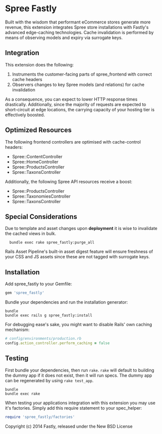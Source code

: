 Spree Fastly
===========

Built with the wisdom that performant eCommerce stores generate more
revenue, this extension integrates Spree store installations with
Fastly's advanced edge-caching technologies. Cache invalidation is
performed by means of observing models and expiry via surrogate keys.

Integration
-----------

This extension does the following:

   1. Instruments the customer-facing parts of spree_frontend with
      correct cache headers
   1. Observers changes to key Spree models (and relations) for cache invalidation

As a consequence, you can expect to lower HTTP response times
drastically. Additionally, since the majority of requests are expected
to short-circuit at edge locations, the carrying capacity of your
hosting tier is effectively boosted.

Optimized Resources
-------------------

The following frontend controllers are optimised with cache-control
headers:

   * Spree::ContentController
   * Spree::HomeController
   * Spree::ProductsController
   * Spree::TaxonsController

Additionally, the following Spree API resources receive a boost:

   * Spree::ProductsController
   * Spree::TaxonomiesController
   * Spree::TaxonsController

Special Considerations
----------------------

Due to template and asset changes upon **deployment** it is wise to
invalidate the cached views in bulk.

```
  bundle exec rake spree_fastly:purge_all
```

Rails Asset Pipeline's built-in asset digest feature will ensure
freshness of your CSS and JS assets since these are not tagged with
surrogate keys. 

Installation
------------

Add spree_fastly to your Gemfile:

```ruby
gem 'spree_fastly'
```

Bundle your dependencies and run the installation generator:

```shell
bundle
bundle exec rails g spree_fastly:install
```

For debugging ease's sake, you might want to disable Rails' own caching
mechanism:

```ruby
# config/environments/production.rb
config.action_controller.perform_caching = false
```

Testing
-------

First bundle your dependencies, then run `rake`. `rake` will default to building the dummy app if it does not exist, then it will run specs. The dummy app can be regenerated by using `rake test_app`.

```shell
bundle
bundle exec rake
```

When testing your applications integration with this extension you may use it's factories.
Simply add this require statement to your spec_helper:

```ruby
require 'spree_fastly/factories'
```

Copyright (c) 2014 Fastly, released under the New BSD License

